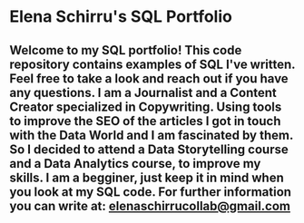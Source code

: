 # Elena Schirru's SQL Portfolio 
## Welcome to my SQL portfolio! This code repository contains examples of SQL I've written. Feel free to take a look and reach out if you have any questions. I am a Journalist and a Content Creator specialized in Copywriting. Using tools to improve the SEO of the articles I got in touch with the Data World and I am fascinated by them. So I decided to attend a Data Storytelling course and a Data Analytics course, to improve my skills. I am a begginer, just keep it in mind when you look at my SQL code. For further information you can write at: elenaschirrucollab@gmail.com 
